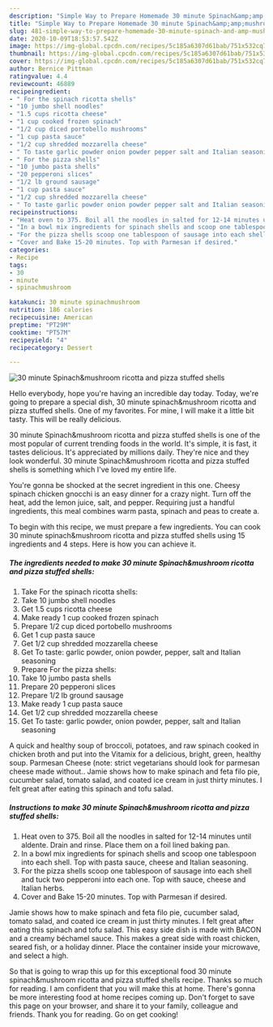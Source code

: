 ```yaml
---
description: "Simple Way to Prepare Homemade 30 minute Spinach&amp;amp;mushroom ricotta and pizza stuffed shells"
title: "Simple Way to Prepare Homemade 30 minute Spinach&amp;amp;mushroom ricotta and pizza stuffed shells"
slug: 481-simple-way-to-prepare-homemade-30-minute-spinach-and-amp-mushroom-ricotta-and-pizza-stuffed-shells
date: 2020-10-09T18:53:57.542Z
image: https://img-global.cpcdn.com/recipes/5c185a6307d61bab/751x532cq70/30-minute-spinachmushroom-ricotta-and-pizza-stuffed-shells-recipe-main-photo.jpg
thumbnail: https://img-global.cpcdn.com/recipes/5c185a6307d61bab/751x532cq70/30-minute-spinachmushroom-ricotta-and-pizza-stuffed-shells-recipe-main-photo.jpg
cover: https://img-global.cpcdn.com/recipes/5c185a6307d61bab/751x532cq70/30-minute-spinachmushroom-ricotta-and-pizza-stuffed-shells-recipe-main-photo.jpg
author: Bernice Pittman
ratingvalue: 4.4
reviewcount: 46889
recipeingredient:
- " For the spinach ricotta shells"
- "10 jumbo shell noodles"
- "1.5 cups ricotta cheese"
- "1 cup cooked frozen spinach"
- "1/2 cup diced portobello mushrooms"
- "1 cup pasta sauce"
- "1/2 cup shredded mozzarella cheese"
- " To taste garlic powder onion powder pepper salt and Italian seasoning"
- " For the pizza shells"
- "10 jumbo pasta shells"
- "20 pepperoni slices"
- "1/2 lb ground sausage"
- "1 cup pasta sauce"
- "1/2 cup shredded mozzarella cheese"
- " To taste garlic powder onion powder pepper salt and Italian seasoning"
recipeinstructions:
- "Heat oven to 375. Boil all the noodles in salted for 12-14 minutes until aldente. Drain and rinse. Place them on a foil lined baking pan."
- "In a bowl mix ingredients for spinach shells and scoop one tablespoon into each shell. Top with pasta sauce, cheese and Italian seasoning."
- "For the pizza shells scoop one tablespoon of sausage into each shell and tuck two pepperoni into each one. Top with sauce, cheese and Italian herbs."
- "Cover and Bake 15-20 minutes. Top with Parmesan if desired."
categories:
- Recipe
tags:
- 30
- minute
- spinachmushroom

katakunci: 30 minute spinachmushroom 
nutrition: 186 calories
recipecuisine: American
preptime: "PT29M"
cooktime: "PT57M"
recipeyield: "4"
recipecategory: Dessert

---
```



![30 minute Spinach&amp;mushroom ricotta and pizza stuffed shells](https://img-global.cpcdn.com/recipes/5c185a6307d61bab/751x532cq70/30-minute-spinachmushroom-ricotta-and-pizza-stuffed-shells-recipe-main-photo.jpg)

Hello everybody, hope you're having an incredible day today. Today, we're going to prepare a special dish, 30 minute spinach&amp;mushroom ricotta and pizza stuffed shells. One of my favorites. For mine, I will make it a little bit tasty. This will be really delicious.

30 minute Spinach&amp;mushroom ricotta and pizza stuffed shells is one of the most popular of current trending foods in the world. It's simple, it is fast, it tastes delicious. It's appreciated by millions daily. They're nice and they look wonderful. 30 minute Spinach&amp;mushroom ricotta and pizza stuffed shells is something which I've loved my entire life.

You&#39;re gonna be shocked at the secret ingredient in this one. Cheesy spinach chicken gnocchi is an easy dinner for a crazy night. Turn off the heat, add the lemon juice, salt, and pepper. Requiring just a handful ingredients, this meal combines warm pasta, spinach and peas to create a.


To begin with this recipe, we must prepare a few ingredients. You can cook 30 minute spinach&amp;mushroom ricotta and pizza stuffed shells using 15 ingredients and 4 steps. Here is how you can achieve it.

<!--inarticleads1-->

##### The ingredients needed to make 30 minute Spinach&amp;mushroom ricotta and pizza stuffed shells:

1. Take  For the spinach ricotta shells:
1. Take 10 jumbo shell noodles
1. Get 1.5 cups ricotta cheese
1. Make ready 1 cup cooked frozen spinach
1. Prepare 1/2 cup diced portobello mushrooms
1. Get 1 cup pasta sauce
1. Get 1/2 cup shredded mozzarella cheese
1. Get  To taste: garlic powder, onion powder, pepper, salt and Italian seasoning
1. Prepare  For the pizza shells:
1. Take 10 jumbo pasta shells
1. Prepare 20 pepperoni slices
1. Prepare 1/2 lb ground sausage
1. Make ready 1 cup pasta sauce
1. Get 1/2 cup shredded mozzarella cheese
1. Get  To taste: garlic powder, onion powder, pepper, salt and Italian seasoning


A quick and healthy soup of broccoli, potatoes, and raw spinach cooked in chicken broth and put into the Vitamix for a delicious, bright, green, healthy soup. Parmesan Cheese (note: strict vegetarians should look for parmesan cheese made without.. Jamie shows how to make spinach and feta filo pie, cucumber salad, tomato salad, and coated ice cream in just thirty minutes. I felt great after eating this spinach and tofu salad. 

<!--inarticleads2-->

##### Instructions to make 30 minute Spinach&amp;mushroom ricotta and pizza stuffed shells:

1. Heat oven to 375. Boil all the noodles in salted for 12-14 minutes until aldente. Drain and rinse. Place them on a foil lined baking pan.
1. In a bowl mix ingredients for spinach shells and scoop one tablespoon into each shell. Top with pasta sauce, cheese and Italian seasoning.
1. For the pizza shells scoop one tablespoon of sausage into each shell and tuck two pepperoni into each one. Top with sauce, cheese and Italian herbs.
1. Cover and Bake 15-20 minutes. Top with Parmesan if desired.


Jamie shows how to make spinach and feta filo pie, cucumber salad, tomato salad, and coated ice cream in just thirty minutes. I felt great after eating this spinach and tofu salad. This easy side dish is made with BACON and a creamy béchamel sauce. This makes a great side with roast chicken, seared fish, or a holiday dinner. Place the container inside your microwave, and select a high. 

So that is going to wrap this up for this exceptional food 30 minute spinach&amp;mushroom ricotta and pizza stuffed shells recipe. Thanks so much for reading. I am confident that you will make this at home. There's gonna be more interesting food at home recipes coming up. Don't forget to save this page on your browser, and share it to your family, colleague and friends. Thank you for reading. Go on get cooking!
